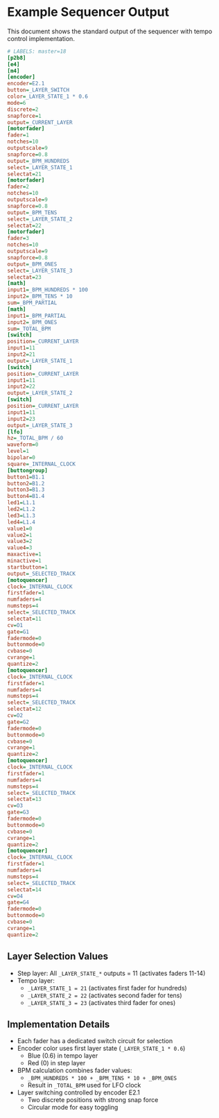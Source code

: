 # Example Sequencer Output

This document shows the standard output of the sequencer with tempo control implementation.

```ini
# LABELS: master=18
[p2b8]
[e4]
[m4]
[encoder]
encoder=E2.1
button=_LAYER_SWITCH
color=_LAYER_STATE_1 * 0.6
mode=6
discrete=2
snapforce=1
output=_CURRENT_LAYER
[motorfader]
fader=1
notches=10
outputscale=9
snapforce=0.8
output=_BPM_HUNDREDS
select=_LAYER_STATE_1
selectat=21
[motorfader]
fader=2
notches=10
outputscale=9
snapforce=0.8
output=_BPM_TENS
select=_LAYER_STATE_2
selectat=22
[motorfader]
fader=3
notches=10
outputscale=9
snapforce=0.8
output=_BPM_ONES
select=_LAYER_STATE_3
selectat=23
[math]
input1=_BPM_HUNDREDS * 100
input2=_BPM_TENS * 10
sum=_BPM_PARTIAL
[math]
input1=_BPM_PARTIAL
input2=_BPM_ONES
sum=_TOTAL_BPM
[switch]
position=_CURRENT_LAYER
input1=11
input2=21
output=_LAYER_STATE_1
[switch]
position=_CURRENT_LAYER
input1=11
input2=22
output=_LAYER_STATE_2
[switch]
position=_CURRENT_LAYER
input1=11
input2=23
output=_LAYER_STATE_3
[lfo]
hz=_TOTAL_BPM / 60
waveform=0
level=1
bipolar=0
square=_INTERNAL_CLOCK
[buttongroup]
button1=B1.1
button2=B1.2
button3=B1.3
button4=B1.4
led1=L1.1
led2=L1.2
led3=L1.3
led4=L1.4
value1=0
value2=1
value3=2
value4=3
maxactive=1
minactive=1
startbutton=1
output=_SELECTED_TRACK
[motoquencer]
clock=_INTERNAL_CLOCK
firstfader=1
numfaders=4
numsteps=4
select=_SELECTED_TRACK
selectat=11
cv=O1
gate=G1
fadermode=0
buttonmode=0
cvbase=0
cvrange=1
quantize=2
[motoquencer]
clock=_INTERNAL_CLOCK
firstfader=1
numfaders=4
numsteps=4
select=_SELECTED_TRACK
selectat=12
cv=O2
gate=G2
fadermode=0
buttonmode=0
cvbase=0
cvrange=1
quantize=2
[motoquencer]
clock=_INTERNAL_CLOCK
firstfader=1
numfaders=4
numsteps=4
select=_SELECTED_TRACK
selectat=13
cv=O3
gate=G3
fadermode=0
buttonmode=0
cvbase=0
cvrange=1
quantize=2
[motoquencer]
clock=_INTERNAL_CLOCK
firstfader=1
numfaders=4
numsteps=4
select=_SELECTED_TRACK
selectat=14
cv=O4
gate=G4
fadermode=0
buttonmode=0
cvbase=0
cvrange=1
quantize=2
```

## Layer Selection Values
- Step layer: All `_LAYER_STATE_*` outputs = 11 (activates faders 11-14)
- Tempo layer: 
  - `_LAYER_STATE_1 = 21` (activates first fader for hundreds)
  - `_LAYER_STATE_2 = 22` (activates second fader for tens)
  - `_LAYER_STATE_3 = 23` (activates third fader for ones)

## Implementation Details
- Each fader has a dedicated switch circuit for selection
- Encoder color uses first layer state (`_LAYER_STATE_1 * 0.6`)
  - Blue (0.6) in tempo layer
  - Red (0) in step layer
- BPM calculation combines fader values:
  - `_BPM_HUNDREDS * 100 + _BPM_TENS * 10 + _BPM_ONES`
  - Result in `_TOTAL_BPM` used for LFO clock
- Layer switching controlled by encoder E2.1
  - Two discrete positions with strong snap force
  - Circular mode for easy toggling
